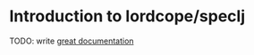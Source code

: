 # Introduction to lordcope/speclj

TODO: write [great documentation](http://jacobian.org/writing/what-to-write/)
